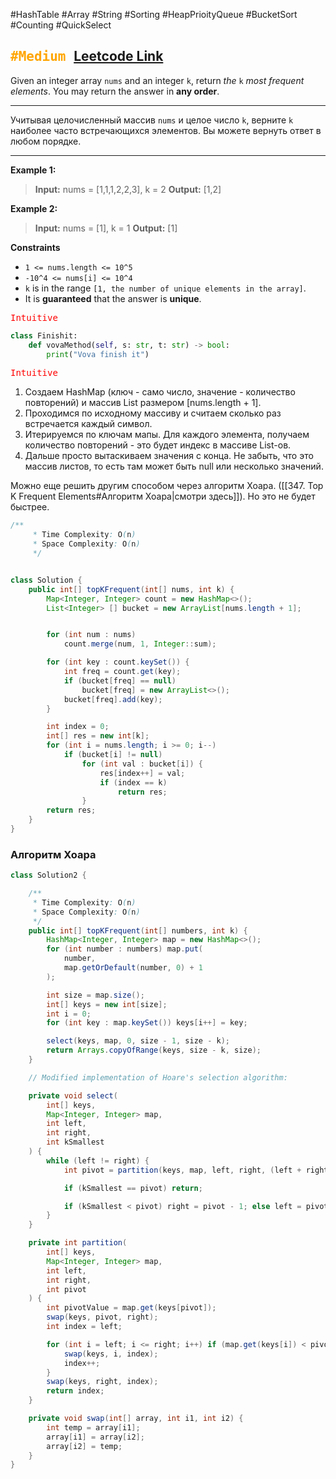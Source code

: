 #HashTable #Array #String #Sorting #HeapPrioityQueue #BucketSort #Counting #QuickSelect

<kbd><span style="color:orange;">#Medium</span> </kbd>
[Leetcode Link](https://leetcode.com/problems/top-k-frequent-elements/)
---
Given an integer array `nums` and an integer `k`, return _the_ `k` _most frequent elements_. You may return the answer in **any order**.

---
Учитывая целочисленный массив `nums` и целое число `k`, верните `k` наиболее часто встречающихся элементов. Вы можете вернуть ответ в любом порядке.

---
**Example 1:**

>**Input:** nums = [1,1,1,2,2,3], k = 2
>**Output:** [1,2]

**Example 2:**

>**Input:** nums = [1], k = 1
>**Output:** [1]


**Constraints**
- `1 <= nums.length <= 10^5`
- `-10^4 <= nums[i] <= 10^4`
- `k` is in the range `[1, the number of unique elements in the array]`.
- It is **guaranteed** that the answer is **unique**.

<kbd><span style="color:red;"> Intuitive</span></kbd>



```Python
class Finishit:
    def vovaMethod(self, s: str, t: str) -> bool:
        print("Vova finish it")

```

<kbd><span style="color:red;"> Intuitive</span></kbd>

1. Создаем HashMap (ключ - само число, значение - количество повторений) и массив List размером [nums.length + 1]. 
2. Проходимся по исходному массиву и считаем сколько раз встречается каждый символ.
3. Итерируемся по ключам мапы. Для каждого элемента, получаем количество повторений - это будет индекс в массиве List-ов.
4. Дальше просто вытаскиваем значения с конца. Не забыть, что это массив листов, то есть там может быть null или несколько значений.

Можно еще решить другим способом через алгоритм Хоара. ([[347. Top K Frequent Elements#Алгоритм Хоара|смотри здесь]]). Но это не будет быстрее.

```java
/**
     * Time Complexity: O(n)
     * Space Complexity: O(n)
     */


class Solution {
    public int[] topKFrequent(int[] nums, int k) {
        Map<Integer, Integer> count = new HashMap<>();
        List<Integer> [] bucket = new ArrayList[nums.length + 1];


        for (int num : nums)
            count.merge(num, 1, Integer::sum);

        for (int key : count.keySet()) {
            int freq = count.get(key);
            if (bucket[freq] == null)
                bucket[freq] = new ArrayList<>();
            bucket[freq].add(key);
        }

        int index = 0;
        int[] res = new int[k];
        for (int i = nums.length; i >= 0; i--)
            if (bucket[i] != null)
                for (int val : bucket[i]) {
                    res[index++] = val;
                    if (index == k)
                        return res;
                }
        return res;
    }
}

```






### Алгоритм Хоара

```java
class Solution2 {

    /**
     * Time Complexity: O(n)
     * Space Complexity: O(n)
     */
    public int[] topKFrequent(int[] numbers, int k) {
        HashMap<Integer, Integer> map = new HashMap<>();
        for (int number : numbers) map.put(
            number,
            map.getOrDefault(number, 0) + 1
        );

        int size = map.size();
        int[] keys = new int[size];
        int i = 0;
        for (int key : map.keySet()) keys[i++] = key;

        select(keys, map, 0, size - 1, size - k);
        return Arrays.copyOfRange(keys, size - k, size);
    }

    // Modified implementation of Hoare's selection algorithm:

    private void select(
        int[] keys,
        Map<Integer, Integer> map,
        int left,
        int right,
        int kSmallest
    ) {
        while (left != right) {
            int pivot = partition(keys, map, left, right, (left + right) / 2);

            if (kSmallest == pivot) return;

            if (kSmallest < pivot) right = pivot - 1; else left = pivot + 1;
        }
    }

    private int partition(
        int[] keys,
        Map<Integer, Integer> map,
        int left,
        int right,
        int pivot
    ) {
        int pivotValue = map.get(keys[pivot]);
        swap(keys, pivot, right);
        int index = left;

        for (int i = left; i <= right; i++) if (map.get(keys[i]) < pivotValue) {
            swap(keys, i, index);
            index++;
        }
        swap(keys, right, index);
        return index;
    }

    private void swap(int[] array, int i1, int i2) {
        int temp = array[i1];
        array[i1] = array[i2];
        array[i2] = temp;
    }
}
```

